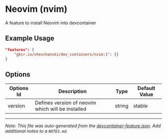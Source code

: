 
# Neovim (nvim)

A feature to install Neovim into devcontainer

## Example Usage

```json
"features": {
    "ghcr.io/shevchanski/dev_containers/nvim:1": {}
}
```

## Options

| Options Id | Description | Type | Default Value |
|-----|-----|-----|-----|
| version | Defines version of neovim which will be installed | string | stable |



---

_Note: This file was auto-generated from the [devcontainer-feature.json](devcontainer-feature.json).  Add additional notes to a `NOTES.md`._
